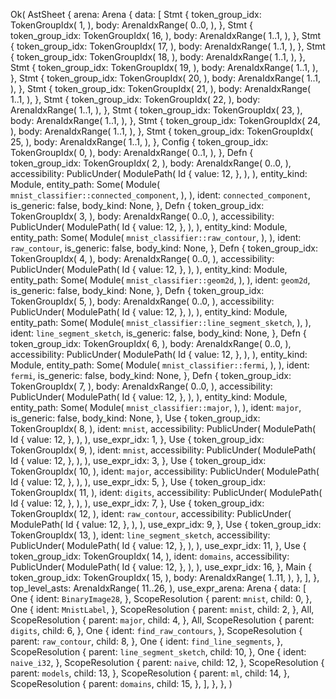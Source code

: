 Ok(
    AstSheet {
        arena: Arena {
            data: [
                Stmt {
                    token_group_idx: TokenGroupIdx(
                        1,
                    ),
                    body: ArenaIdxRange(
                        0..0,
                    ),
                },
                Stmt {
                    token_group_idx: TokenGroupIdx(
                        16,
                    ),
                    body: ArenaIdxRange(
                        1..1,
                    ),
                },
                Stmt {
                    token_group_idx: TokenGroupIdx(
                        17,
                    ),
                    body: ArenaIdxRange(
                        1..1,
                    ),
                },
                Stmt {
                    token_group_idx: TokenGroupIdx(
                        18,
                    ),
                    body: ArenaIdxRange(
                        1..1,
                    ),
                },
                Stmt {
                    token_group_idx: TokenGroupIdx(
                        19,
                    ),
                    body: ArenaIdxRange(
                        1..1,
                    ),
                },
                Stmt {
                    token_group_idx: TokenGroupIdx(
                        20,
                    ),
                    body: ArenaIdxRange(
                        1..1,
                    ),
                },
                Stmt {
                    token_group_idx: TokenGroupIdx(
                        21,
                    ),
                    body: ArenaIdxRange(
                        1..1,
                    ),
                },
                Stmt {
                    token_group_idx: TokenGroupIdx(
                        22,
                    ),
                    body: ArenaIdxRange(
                        1..1,
                    ),
                },
                Stmt {
                    token_group_idx: TokenGroupIdx(
                        23,
                    ),
                    body: ArenaIdxRange(
                        1..1,
                    ),
                },
                Stmt {
                    token_group_idx: TokenGroupIdx(
                        24,
                    ),
                    body: ArenaIdxRange(
                        1..1,
                    ),
                },
                Stmt {
                    token_group_idx: TokenGroupIdx(
                        25,
                    ),
                    body: ArenaIdxRange(
                        1..1,
                    ),
                },
                Config {
                    token_group_idx: TokenGroupIdx(
                        0,
                    ),
                    body: ArenaIdxRange(
                        0..1,
                    ),
                },
                Defn {
                    token_group_idx: TokenGroupIdx(
                        2,
                    ),
                    body: ArenaIdxRange(
                        0..0,
                    ),
                    accessibility: PublicUnder(
                        ModulePath(
                            Id {
                                value: 12,
                            },
                        ),
                    ),
                    entity_kind: Module,
                    entity_path: Some(
                        Module(
                            `mnist_classifier::connected_component`,
                        ),
                    ),
                    ident: `connected_component`,
                    is_generic: false,
                    body_kind: None,
                },
                Defn {
                    token_group_idx: TokenGroupIdx(
                        3,
                    ),
                    body: ArenaIdxRange(
                        0..0,
                    ),
                    accessibility: PublicUnder(
                        ModulePath(
                            Id {
                                value: 12,
                            },
                        ),
                    ),
                    entity_kind: Module,
                    entity_path: Some(
                        Module(
                            `mnist_classifier::raw_contour`,
                        ),
                    ),
                    ident: `raw_contour`,
                    is_generic: false,
                    body_kind: None,
                },
                Defn {
                    token_group_idx: TokenGroupIdx(
                        4,
                    ),
                    body: ArenaIdxRange(
                        0..0,
                    ),
                    accessibility: PublicUnder(
                        ModulePath(
                            Id {
                                value: 12,
                            },
                        ),
                    ),
                    entity_kind: Module,
                    entity_path: Some(
                        Module(
                            `mnist_classifier::geom2d`,
                        ),
                    ),
                    ident: `geom2d`,
                    is_generic: false,
                    body_kind: None,
                },
                Defn {
                    token_group_idx: TokenGroupIdx(
                        5,
                    ),
                    body: ArenaIdxRange(
                        0..0,
                    ),
                    accessibility: PublicUnder(
                        ModulePath(
                            Id {
                                value: 12,
                            },
                        ),
                    ),
                    entity_kind: Module,
                    entity_path: Some(
                        Module(
                            `mnist_classifier::line_segment_sketch`,
                        ),
                    ),
                    ident: `line_segment_sketch`,
                    is_generic: false,
                    body_kind: None,
                },
                Defn {
                    token_group_idx: TokenGroupIdx(
                        6,
                    ),
                    body: ArenaIdxRange(
                        0..0,
                    ),
                    accessibility: PublicUnder(
                        ModulePath(
                            Id {
                                value: 12,
                            },
                        ),
                    ),
                    entity_kind: Module,
                    entity_path: Some(
                        Module(
                            `mnist_classifier::fermi`,
                        ),
                    ),
                    ident: `fermi`,
                    is_generic: false,
                    body_kind: None,
                },
                Defn {
                    token_group_idx: TokenGroupIdx(
                        7,
                    ),
                    body: ArenaIdxRange(
                        0..0,
                    ),
                    accessibility: PublicUnder(
                        ModulePath(
                            Id {
                                value: 12,
                            },
                        ),
                    ),
                    entity_kind: Module,
                    entity_path: Some(
                        Module(
                            `mnist_classifier::major`,
                        ),
                    ),
                    ident: `major`,
                    is_generic: false,
                    body_kind: None,
                },
                Use {
                    token_group_idx: TokenGroupIdx(
                        8,
                    ),
                    ident: `mnist`,
                    accessibility: PublicUnder(
                        ModulePath(
                            Id {
                                value: 12,
                            },
                        ),
                    ),
                    use_expr_idx: 1,
                },
                Use {
                    token_group_idx: TokenGroupIdx(
                        9,
                    ),
                    ident: `mnist`,
                    accessibility: PublicUnder(
                        ModulePath(
                            Id {
                                value: 12,
                            },
                        ),
                    ),
                    use_expr_idx: 3,
                },
                Use {
                    token_group_idx: TokenGroupIdx(
                        10,
                    ),
                    ident: `major`,
                    accessibility: PublicUnder(
                        ModulePath(
                            Id {
                                value: 12,
                            },
                        ),
                    ),
                    use_expr_idx: 5,
                },
                Use {
                    token_group_idx: TokenGroupIdx(
                        11,
                    ),
                    ident: `digits`,
                    accessibility: PublicUnder(
                        ModulePath(
                            Id {
                                value: 12,
                            },
                        ),
                    ),
                    use_expr_idx: 7,
                },
                Use {
                    token_group_idx: TokenGroupIdx(
                        12,
                    ),
                    ident: `raw_contour`,
                    accessibility: PublicUnder(
                        ModulePath(
                            Id {
                                value: 12,
                            },
                        ),
                    ),
                    use_expr_idx: 9,
                },
                Use {
                    token_group_idx: TokenGroupIdx(
                        13,
                    ),
                    ident: `line_segment_sketch`,
                    accessibility: PublicUnder(
                        ModulePath(
                            Id {
                                value: 12,
                            },
                        ),
                    ),
                    use_expr_idx: 11,
                },
                Use {
                    token_group_idx: TokenGroupIdx(
                        14,
                    ),
                    ident: `domains`,
                    accessibility: PublicUnder(
                        ModulePath(
                            Id {
                                value: 12,
                            },
                        ),
                    ),
                    use_expr_idx: 16,
                },
                Main {
                    token_group_idx: TokenGroupIdx(
                        15,
                    ),
                    body: ArenaIdxRange(
                        1..11,
                    ),
                },
            ],
        },
        top_level_asts: ArenaIdxRange(
            11..26,
        ),
        use_expr_arena: Arena {
            data: [
                One {
                    ident: `BinaryImage28`,
                },
                ScopeResolution {
                    parent: `mnist`,
                    child: 0,
                },
                One {
                    ident: `MnistLabel`,
                },
                ScopeResolution {
                    parent: `mnist`,
                    child: 2,
                },
                All,
                ScopeResolution {
                    parent: `major`,
                    child: 4,
                },
                All,
                ScopeResolution {
                    parent: `digits`,
                    child: 6,
                },
                One {
                    ident: `find_raw_contours`,
                },
                ScopeResolution {
                    parent: `raw_contour`,
                    child: 8,
                },
                One {
                    ident: `find_line_segments`,
                },
                ScopeResolution {
                    parent: `line_segment_sketch`,
                    child: 10,
                },
                One {
                    ident: `naive_i32`,
                },
                ScopeResolution {
                    parent: `naive`,
                    child: 12,
                },
                ScopeResolution {
                    parent: `models`,
                    child: 13,
                },
                ScopeResolution {
                    parent: `ml`,
                    child: 14,
                },
                ScopeResolution {
                    parent: `domains`,
                    child: 15,
                },
            ],
        },
    },
)